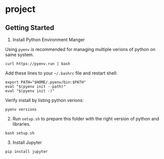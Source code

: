# project

## Getting Started

1. Install Python Environment Manger

Using `pyenv` is recommended for managing multiple verions of python on same system.

```
curl https://pyenv.run | bash
```

Add these lines to your `~/.bashrc` file and restart shell:

```
export PATH="$HOME/.pyenv/bin:$PATH"
eval "$(pyenv init --path)"
eval "$(pyenv init -)"
```

Verify install by listing python verions:

```
pyenv versions
```

2. Run `setup.sh` to prepare this folder with the right version of python and libraries.

```
bash setup.sh
```

3. Install Jupyter

```
pip install jupyter
```
